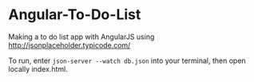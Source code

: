 # Angular-To-Do-List
Making a to do list app with AngularJS using http://jsonplaceholder.typicode.com/

To run, enter ```json-server --watch db.json``` into your terminal, then open locally index.html.
